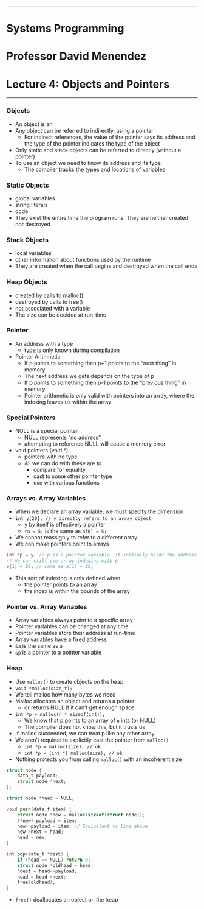 ***
# Systems Programming
# Professor David Menendez
# Lecture 4: Objects and Pointers
***

### Objects
- An object is an 
- Any object can be referred to indirectly, using a pointer 
    - For indirect references, the value of the pointer says its address and the type of the pointer indicates the type of the object
- Only static and stack objects can be referred to directly (without a pointer)
- To use an object we need to know its address and its type
    - The compiler tracks the types and locations of variables

### Static Objects
- global variables
- string literals
- code
- They exist the entire time the program runs. They are neither created nor destroyed

### Stack Objects
- local variables
- other information about functions used by the runtime
- They are created when the call begins and destroyed when the call ends

### Heap Objects
- created by calls to malloc()
- destroyed by calls to free()
- not associated with a variable
- The size can be decided at run-time

### Pointer
- An address with a type 
    - type is only known during compilation
- Pointer Arithmetic
    - If p points to something then p+1 points to the “next thing” in memory
    - The next address we gets depends on the type of p
    - If p points to something then p-1 points to the “previous thing” in memory
    - Pointer arithmetic is only valid with pointers into an array, where the indexing leaves us within the array

### Special Pointers
- NULL is a special pointer
    - NULL represents “no address”
    - attempting to reference NULL will cause a memory error
- void pointers (void *)
    - pointers with no type
    - All we can do with these are to
        - compare for equality
        - cast to some other pointer type
        - use with various functions
### Arrays vs. Array Variables
- When we declare an array variable, we must specify the dimension
- `int y[20]; // y directly refers to an array object`
    - y by itself is effectively a pointer
    - `*a = 5;` is the same as `a[0] = 5;`
- We cannot reassign y to refer to a different array
- We can make pointers point to arrays
```C
int *p = y; // p is a pointer variable. It initially holds the address of y
// We can still use array indexing with p
p[1] = 20; // same as a[1] = 20;
```
- This sort of indexing is only defined when
    - the pointer points to an array
    - the index is within the bounds of the array

### Pointer vs. Array Variables
- Array variables always point to a specific array
- Pointer variables can be changed at any time
- Pointer variables store their address at run-time
- Array variables have a fixed address
- `&a` is the same as `a`
- `&p` is a pointer to a pointer variable

### Heap
- Use `malloc()` to create objects on the heap
- `void *malloc(size_t);`
- We tell malloc how many bytes we need
- Malloc allocates an object and returns a pointer
    - or returns NULL if it can’t get enough space
- `int *p = malloc(n * sizeof(int));`
    - We know that p points to an array of `n` ints (or NULL)
    - The compiler does not know this, but it trusts us
- If malloc succeeded, we can treat p like any other array
- We aren’t required to explicitly cast the pointer from `malloc()`
    - `int *p = malloc(size); // ok`
    - `int *p = (int *) malloc(size); // ok`
- Nothing protects you from calling `malloc()` with an incoherent size
```C
struct node {
    data_t payload;
    struct node *next;
};

struct node *head = NULL;

void push(data_t item) {
    struct node *new = malloc(sizeof(struct node));
    (*new).payload = item;
    new->payload = item; // Equivalent to line above
    new->next = head;
    head = new;
}

int pop(data_t *dest) {
    if (head == NULL) return 0;
    struct node *oldhead = head;
    *dest = head->payload;
    head = head->next;
    free(oldhead);
}
```
- `free()` deallocates an object on the heap

